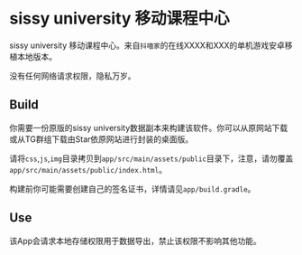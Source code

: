 # sissy university 移动课程中心

sissy university 移动课程中心。来自`抖喵家`的在线XXXX和XXX的单机游戏安卓移植本地版本。

没有任何网络请求权限，隐私万岁。

## Build

你需要一份原版的sissy university数据副本来构建该软件。你可以从原网站下载或从TG群组下载由Star依原网站进行封装的桌面版。

请将`css`,`js`,`img`目录拷贝到`app/src/main/assets/public`目录下，注意，请勿覆盖`app/src/main/assets/public/index.html`。

构建前你可能需要创建自己的签名证书，详情请见`app/build.gradle`。

## Use

该App会请求本地存储权限用于数据导出，禁止该权限不影响其他功能。